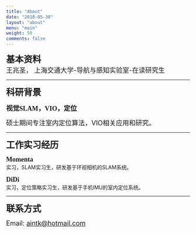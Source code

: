 ```yaml
---
title: "About"
date: "2018-05-30"
layout: "about"
menu: "main"
weight: 50
comments: false
---
```

<font size="5" face="黑体">**基本资料**</font><br /> 
<font size="4"> 王兆圣，  上海交通大学-导航与感知实验室-在读研究生</font><br /> 

***

<font size="5" face="黑体">**科研背景**</font><br /> 

<font size="4.5" face="黑体">**视觉SLAM，VIO，定位**</font><br /> 

<font size="4"> 硕士期间专注室内定位算法，VIO相关应用和研究。</font><br /> 

***

<font size="5" face="黑体">**工作实习经历**</font><br /> 

<!-- <font size="4.5" face="黑体">**Sensetime**</font><br />
全职，SLAM研究员。 -->

<font size="4.5" face="黑体">**Momenta**</font><br />
实习，SLAM实习生，研发基于环视相机的SLAM系统。

<font size="4.5" face="黑体">**DiDi**</font><br />
实习，定位策略实习生，研发基于手机IMU的室内定位系统。


***

<font size="5" face="黑体">**联系方式**</font><br /> 

<font size="4">Email: aintk@hotmail.com</font><br /> 